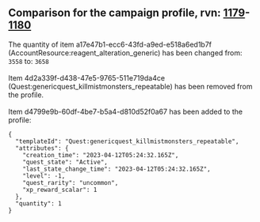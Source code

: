 ## Comparison for the campaign profile, rvn: [1179](https://github.com/PRO100KatYT/FortniteProfileRevisions/tree/main/profiles/campaign/1179%20campaign.json)-[1180](https://github.com/PRO100KatYT/FortniteProfileRevisions/tree/main/profiles/campaign/1180%20campaign.json)

The quantity of item a17e47b1-ecc6-43fd-a9ed-e518a6ed1b7f (AccountResource:reagent_alteration_generic) has been changed from: `3558` to: `3658`
<br><br>
Item 4d2a339f-d438-47e5-9765-511e719da4ce (Quest:genericquest_killmistmonsters_repeatable) has been removed from the profile.
<br><br>
Item d4799e9b-60df-4be7-b5a4-d810d52f0a67 has been added to the profile:

```
{
  "templateId": "Quest:genericquest_killmistmonsters_repeatable",
  "attributes": {
    "creation_time": "2023-04-12T05:24:32.165Z",
    "quest_state": "Active",
    "last_state_change_time": "2023-04-12T05:24:32.165Z",
    "level": -1,
    "quest_rarity": "uncommon",
    "xp_reward_scalar": 1
  },
  "quantity": 1
}
```

<br><br>
